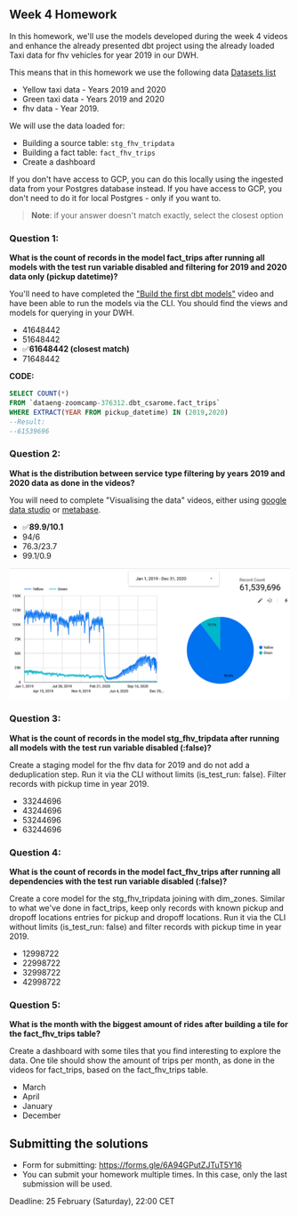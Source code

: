 ## Week 4 Homework 

In this homework, we'll use the models developed during the week 4 videos and enhance the already presented dbt project using the already loaded Taxi data for fhv vehicles for year 2019 in our DWH.

This means that in this homework we use the following data [Datasets list](https://github.com/DataTalksClub/nyc-tlc-data/)
* Yellow taxi data - Years 2019 and 2020
* Green taxi data - Years 2019 and 2020 
* fhv data - Year 2019. 

We will use the data loaded for:

* Building a source table: `stg_fhv_tripdata`
* Building a fact table: `fact_fhv_trips`
* Create a dashboard 

If you don't have access to GCP, you can do this locally using the ingested data from your Postgres database
instead. If you have access to GCP, you don't need to do it for local Postgres -
only if you want to.

> **Note**: if your answer doesn't match exactly, select the closest option 

### Question 1: 

**What is the count of records in the model fact_trips after running all models with the test run variable disabled and filtering for 2019 and 2020 data only (pickup datetime)?** 

You'll need to have completed the ["Build the first dbt models"](https://www.youtube.com/watch?v=UVI30Vxzd6c) video and have been able to run the models via the CLI. 
You should find the views and models for querying in your DWH.

- 41648442
- 51648442
- ✅**61648442 (closest match)**
- 71648442

<b>CODE:</b></br>
```sql
SELECT COUNT(*)
FROM `dataeng-zoomcamp-376312.dbt_csarome.fact_trips` 
WHERE EXTRACT(YEAR FROM pickup_datetime) IN (2019,2020)
--Result:
--61539696
```

### Question 2: 

**What is the distribution between service type filtering by years 2019 and 2020 data as done in the videos?**

You will need to complete "Visualising the data" videos, either using [google data studio](https://www.youtube.com/watch?v=39nLTs74A3E) or [metabase](https://www.youtube.com/watch?v=BnLkrA7a6gM). 

- ✅**89.9/10.1**
- 94/6
- 76.3/23.7
- 99.1/0.9


![Visualization](./images/q2-visualization.png)

### Question 3: 

**What is the count of records in the model stg_fhv_tripdata after running all models with the test run variable disabled (:false)?**  

Create a staging model for the fhv data for 2019 and do not add a deduplication step. Run it via the CLI without limits (is_test_run: false).
Filter records with pickup time in year 2019.

- 33244696
- 43244696
- 53244696
- 63244696



### Question 4: 

**What is the count of records in the model fact_fhv_trips after running all dependencies with the test run variable disabled (:false)?**  

Create a core model for the stg_fhv_tripdata joining with dim_zones.
Similar to what we've done in fact_trips, keep only records with known pickup and dropoff locations entries for pickup and dropoff locations. 
Run it via the CLI without limits (is_test_run: false) and filter records with pickup time in year 2019.

- 12998722
- 22998722
- 32998722
- 42998722

### Question 5: 

**What is the month with the biggest amount of rides after building a tile for the fact_fhv_trips table?**

Create a dashboard with some tiles that you find interesting to explore the data. One tile should show the amount of trips per month, as done in the videos for fact_trips, based on the fact_fhv_trips table.

- March
- April
- January
- December



## Submitting the solutions

* Form for submitting: https://forms.gle/6A94GPutZJTuT5Y16
* You can submit your homework multiple times. In this case, only the last submission will be used. 

Deadline: 25 February (Saturday), 22:00 CET



[def]: ./images/q2_visualization.png